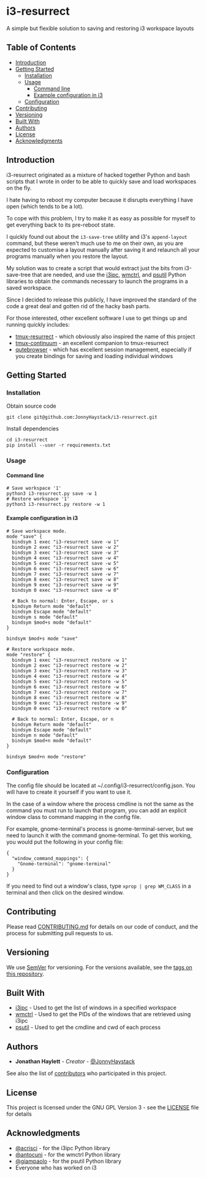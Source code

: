 # i3-resurrect

A simple but flexible solution to saving and restoring i3 workspace layouts

## Table of Contents

* [Introduction](#introduction)
* [Getting Started](#getting-started)
   * [Installation](#installation)
   * [Usage](#usage)
      * [Command line](#command-line)
      * [Example configuration in i3](#example-configuration-in-i3)
   * [Configuration](#configuration)
* [Contributing](#contributing)
* [Versioning](#versioning)
* [Built With](#built-with)
* [Authors](#authors)
* [License](#license)
* [Acknowledgments](#acknowledgments)

## Introduction

i3-resurrect originated as a mixture of hacked together Python and bash scripts that I
wrote in order to be able to quickly save and load workspaces on the fly.

I hate having to reboot my computer because it disrupts everything I have open
(which tends to be a lot).

To cope with this problem, I try to make it as easy as possible for myself to get everything
back to its pre-reboot state.

I quickly found out about the `i3-save-tree` utility and i3's `append-layout` command, but these
weren't much use to me on their own, as you are expected to customise a layout manually after
saving it and relaunch all your programs manually when you restore the layout.

My solution was to create a script that would extract just the bits from i3-save-tree that are
needed, and use the [i3ipc](https://github.com/acrisci/i3ipc-python),
[wmctrl](https://bitbucket.org/antocuni/wmctrl), and
[psutil](https://github.com/giampaolo/psutil) Python libraries to obtain the commands necessary
to launch the programs in a saved workspace.

Since I decided to release this publicly, I have improved the standard of the code a great deal
and gotten rid of the hacky bash parts.

For those interested, other excellent software I use to get things up and running quickly includes:
- [tmux-resurrect](https://github.com/tmux-plugins/tmux-resurrect) - which obviously also inspired
the name of this project
- [tmux-continuum](https://github.com/tmux-plugins/tmux-continuum) - an excellent companion to
tmux-resurrect
- [qutebrowser](https://github.com/qutebrowser/qutebrowser) - which has excellent session
management, especially if you create bindings for saving and loading individual windows

## Getting Started

### Installation

Obtain source code
```
git clone git@github.com:JonnyHaystack/i3-resurrect.git
```

Install dependencies
```
cd i3-resurrect
pip install --user -r requirements.txt
```

### Usage

#### Command line

```
# Save workspace '1'
python3 i3-resurrect.py save -w 1
# Restore workspace '1'
python3 i3-resurrect.py restore -w 1
```

#### Example configuration in i3

```
# Save workspace mode.
mode "save" {
  bindsym 1 exec "i3-resurrect save -w 1"
  bindsym 2 exec "i3-resurrect save -w 2"
  bindsym 3 exec "i3-resurrect save -w 3"
  bindsym 4 exec "i3-resurrect save -w 4"
  bindsym 5 exec "i3-resurrect save -w 5"
  bindsym 6 exec "i3-resurrect save -w 6"
  bindsym 7 exec "i3-resurrect save -w 7"
  bindsym 8 exec "i3-resurrect save -w 8"
  bindsym 9 exec "i3-resurrect save -w 9"
  bindsym 0 exec "i3-resurrect save -w 0"

  # Back to normal: Enter, Escape, or s
  bindsym Return mode "default"
  bindsym Escape mode "default"
  bindsym s mode "default"
  bindsym $mod+s mode "default"
}

bindsym $mod+s mode "save"

# Restore workspace mode.
mode "restore" {
  bindsym 1 exec "i3-resurrect restore -w 1"
  bindsym 2 exec "i3-resurrect restore -w 2"
  bindsym 3 exec "i3-resurrect restore -w 3"
  bindsym 4 exec "i3-resurrect restore -w 4"
  bindsym 5 exec "i3-resurrect restore -w 5"
  bindsym 6 exec "i3-resurrect restore -w 6"
  bindsym 7 exec "i3-resurrect restore -w 7"
  bindsym 8 exec "i3-resurrect restore -w 8"
  bindsym 9 exec "i3-resurrect restore -w 9"
  bindsym 0 exec "i3-resurrect restore -w 0"

  # Back to normal: Enter, Escape, or n
  bindsym Return mode "default"
  bindsym Escape mode "default"
  bindsym n mode "default"
  bindsym $mod+n mode "default"
}

bindsym $mod+n mode "restore"
```

### Configuration

The config file should be located at ~/.config/i3-resurrect/config.json. You will have to create
it yourself if you want to use it.

In the case of a window where the process cmdline is not the same as the command you must run to
launch that program, you can add an explicit window class to command mapping in the config file.

For example, gnome-terminal's process is gnome-terminal-server, but we need to launch it with the
command gnome-terminal. To get this working, you would put the following in your config file:

```
{
  "window_command_mappings": {
    "Gnome-terminal": "gnome-terminal"
  }
}
```

If you need to find out a window's class, type `xprop | grep WM_CLASS` in a terminal and then click
on the desired window.

## Contributing

Please read [CONTRIBUTING.md](CONTRIBUTING.md) for details on our code of conduct, and the process for submitting pull requests to us.

## Versioning

We use [SemVer](http://semver.org/) for versioning. For the versions available, see the [tags on this repository](https://github.com/JonnyHaystack/i3-resurrect/tags).

## Built With

* [i3ipc](https://github.com/acrisci/i3ipc-python) - Used to get the list of windows in a specified workspace
* [wmctrl](https://bitbucket.org/antocuni/wmctrl) - Used to get the PIDs of the windows that are retrieved using i3ipc
* [psutil](https://github.com/giampaolo/psutil) - Used to get the cmdline and cwd of each process

## Authors

* **Jonathan Haylett** - *Creator* - [@JonnyHaystack](https://github.com/JonnyHaystack)

See also the list of [contributors](https://github.com/JonnyHaystack/i3-resurrect/contributors) who participated in this project.

## License

This project is licensed under the GNU GPL Version 3 - see the [LICENSE](LICENSE) file for details

## Acknowledgments

* [@acrisci](https://github.com/acrisci) - for the i3ipc Python library
* [@antocuni](https://bitbucket.org/antocuni) - for the wmctrl Python library
* [@giampaolo](https://github.com/giampaolo) - for the psutil Python library
* Everyone who has worked on i3
